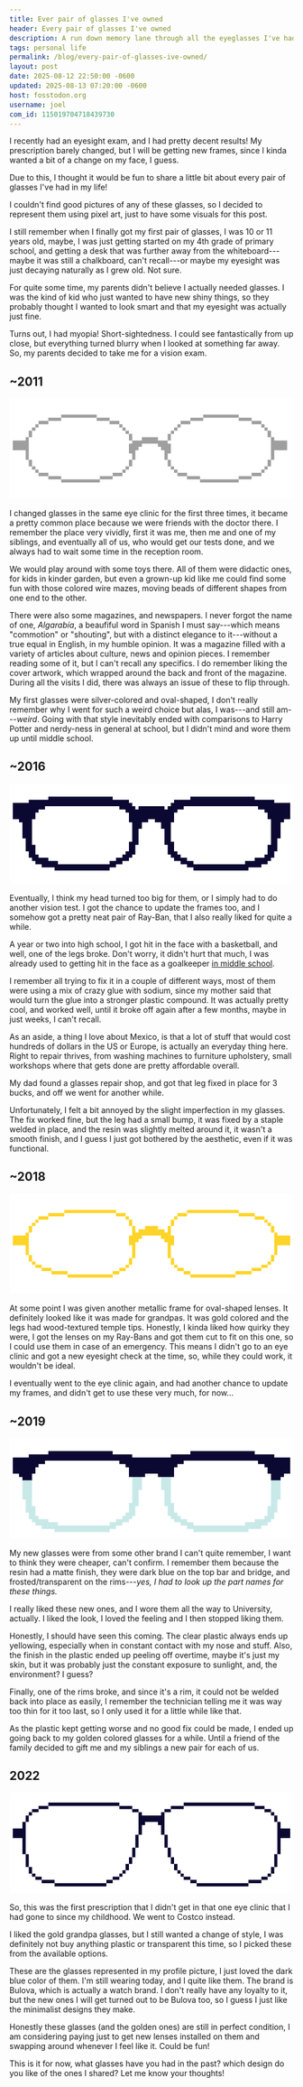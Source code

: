 ```yaml
---
title: Ever pair of glasses I've owned
header: Every pair of glasses I've owned 
description: A run down memory lane through all the eyeglasses I've had, and some memories about them.
tags: personal life
permalink: /blog/every-pair-of-glasses-ive-owned/
layout: post
date: 2025-08-12 22:50:00 -0600
updated: 2025-08-13 07:20:00 -0600
host: fosstodon.org
username: joel
com_id: 115019704718439730
---
```


I recently had an eyesight exam, and I had pretty decent results! My prescription barely changed, but I will be getting new frames, since I kinda wanted a bit of a change on my face, I guess.

Due to this, I thought it would be fun to share a little bit about every pair of glasses I've had in my life!

I couldn't find good pictures of any of these glasses, so I decided to represent them using pixel art, just to have some visuals for this post.

I still remember when I finally got my first pair of glasses, I was 10 or 11 years old, maybe, I was just getting started on my 4th grade of primary school, and getting a desk that was further away from the whiteboard---maybe it was still a chalkboard, can't recall---or maybe my eyesight was just decaying naturally as I grew old. Not sure.

For quite some time, my parents didn't believe I actually needed glasses. I was the kind of kid who just wanted to have new shiny things, so they probably thought I wanted to look smart and that my eyesight was actually just fine.

Turns out, I had myopia! Short-sightedness. I could see fantastically from up close, but everything turned blurry when I looked at something far away. So, my parents decided to take me for a vision exam.


## ~2011

<img class="badge avatar" src="/assets/img/blogs/2025-08-12/og.png" style="min-width: 20rem; height: auto;" title="gray oval-shaped metallic glasses" >

I changed glasses in the same eye clinic for the first three times, it became a pretty common place because we were friends with the doctor there. I remember the place very vividly, first it was me, then me and one of my siblings, and eventually all of us, who would get our tests done, and we always had to wait some time in the reception room.

We would play around with some toys there. All of them were didactic ones, for kids in kinder garden, but even a grown-up kid like me could find some fun with those colored wire mazes, moving beads of different shapes from one end to the other.

There were also some magazines, and newspapers. I never forgot the name of one, *Algarabía*, a beaufiful word in Spanish I must say---which means "commotion" or "shouting", but with a distinct elegance to it---without a true equal in English, in my humble opinion. It was a magazine filled with a variety of articles about culture, news and opinion pieces. I remember reading some of it, but I can't recall any specifics. I do remember liking the cover artwork, which wrapped around the back and front of the magazine. During all the visits I did, there was always an issue of these to flip through.

My first glasses were silver-colored and oval-shaped, I don't really remember why I went for such a weird choice but alas, I was---and still am---*weird*. Going with that style inevitably ended with comparisons to Harry Potter and nerdy-ness in general at school, but I didn't mind and wore them up until middle school.

## ~2016

<img class="badge avatar" src="/assets/img/blogs/2025-08-12/rayban.png" style="min-width: 20rem; height: auto;" title="the typical ray ban shape" >

Eventually, I think my head turned too big for them, or I simply had to do another vision test. I got the chance to update the frames too, and I somehow got a pretty neat pair of Ray-Ban, that I also really liked for quite a while.

A year or two into high school, I got hit in the face with a basketball, and well, one of the legs broke. Don't worry, it didn't hurt that much, I was already used to getting hit in the face as a goalkeeper [in middle school](/blog/middle-school-bullies-and-friends/).

I remember all trying to fix it in a couple of different ways, most of them were using a mix of crazy glue with sodium, since my mother said that would turn the glue into a stronger plastic compound. It was actually pretty cool, and worked well, until it broke off again after a few months, maybe in just weeks, I can't recall.

As an aside, a thing I love about Mexico, is that a lot of stuff that would cost hundreds of dollars in the US or Europe, is actually an everyday thing here. Right to repair thrives, from washing machines to furniture upholstery, small workshops where that gets done are pretty affordable overall.

My dad found a glasses repair shop, and got that leg fixed in place for 3 bucks, and off we went for another while.

Unfortunately, I felt a bit annoyed by the slight imperfection in my glasses. The fix worked fine, but the leg had a small bump, it was fixed by a staple welded in place, and the resin was slightly melted around it, it wasn't a smooth finish, and I guess I just got bothered by the aesthetic, even if it was functional.

## ~2018

<img class="badge avatar" src="/assets/img/blogs/2025-08-12/gold.png" style="min-width: 20rem; height: auto;" title="kinda oval-shaped golden colored glasses">

At some point I was given another metallic frame for oval-shaped lenses. It definitely looked like it was made for grandpas. It was gold colored and the legs had wood-textured temple tips. Honestly, I kinda liked how quirky they were, I got the lenses on my Ray-Bans and got them cut to fit on this one, so I could use them in case of an emergency. This means I didn't go to an eye clinic and got a new eyesight check at the time, so, while they could work, it wouldn't be ideal.

I eventually went to the eye clinic again, and had another chance to update my frames, and didn't get to use these very much, for now...

## ~2019

<img class="badge avatar" src="/assets/img/blogs/2025-08-12/bicolor.png" style="min-width: 20rem; height: auto;" title="kinda like rayban but with the lower part transparent">

My new glasses were from some other brand I can't quite remember, I want to think they were cheaper, can't confirm. I remember them because the resin had a matte finish, they were dark blue on the top bar and bridge, and frosted/transparent on the rims---*yes, I had to look up the part names for these things.*

I really liked these new ones, and I wore them all the way to University, actually. I liked the look, I loved the feeling and I then stopped liking them.

Honestly, I should have seen this coming. The clear plastic always ends up yellowing, especially when in constant contact with my nose and stuff. Also, the finish in the plastic ended up peeling off overtime, maybe it's just my skin, but it was probably just the constant exposure to sunlight, and, the environment? I guess?

Finally, one of the rims broke, and since it's a rim, it could not be welded back into place as easily, I remember the technician telling me it was way too thin for it too last, so I only used it for a little while like that.

As the plastic kept getting worse and no good fix could be made, I ended up going back to my golden colored glasses for a while. Until a friend of the family decided to gift me and my siblings a new pair for each of us.

## 2022

<img class="badge avatar" src="/assets/img/blogs/2025-08-12/bulova.png" style="min-width: 20rem; height: auto;" title="metallic frames in a typical rounded square shape" >

So, this was the first prescription that I didn't get in that one eye clinic that I had gone to since my childhood. We went to Costco instead.

I liked the gold grandpa glasses, but I still wanted a change of style, I was definitely not buy anything plastic or transparent this time, so I picked these from the available options.

These are the glasses represented in my profile picture, I just loved the dark blue color of them. I'm still wearing today, and I quite like them. The brand is Bulova, which is actually a watch brand. I don't really have any loyalty to it, but the new ones I will get turned out to be Bulova too, so I guess I just like the minimalist designs they make.

Honestly these glasses (and the golden ones) are still in perfect condition, I am considering paying just to get new lenses installed on them and swapping around whenever I feel like it. Could be fun!

This is it for now, what glasses have you had in the past? which design do you like of the ones I shared? Let me know your thoughts!




